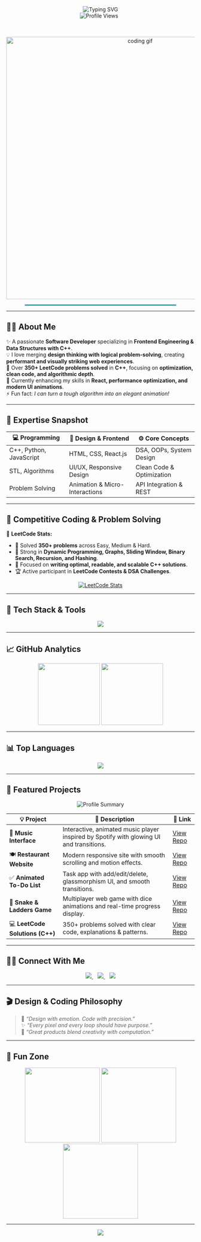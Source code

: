 <!-- 🌟 PROFILE HEADER -->
<div align="center">

  <!-- Animated Typing Title -->
  <img src="https://readme-typing-svg.herokuapp.com?font=Fira+Code&weight=700&size=32&pause=1000&color=00E5FF&center=true&vCenter=true&width=900&lines=👋+Hey%2C+I'm+Dega+Sumanth;💻+Full-Stack+Developer+%26+Problem+Solver;🎯+Frontend+Engineer+🚀" alt="Typing SVG" />

  <!-- Profile Badges -->
  <br/>
  <img src="https://komarev.com/ghpvc/?username=suman319dega&label=PROFILE+VIEWS&color=00E5FF&style=for-the-badge" alt="Profile Views" />
  &nbsp;
 

  <!-- Decorative Banner -->
  <br/><br/>
  <img src="https://cdn.dribbble.com/users/1162077/screenshots/3848914/programmer.gif" width="700" alt="coding gif" />

  <!-- Divider -->
  <hr style="width:80%; border: 1px solid #00E5FF; border-radius: 5px;" />

</div>

---

## 👨‍💻 About Me  
✨ A passionate **Software Developer** specializing in **Frontend Engineering & Data Structures with C++**.  
💡 I love merging **design thinking with logical problem-solving**, creating **performant and visually striking web experiences**.  
🧠 Over **350+ LeetCode problems solved** in **C++**, focusing on **optimization, clean code, and algorithmic depth**.  
🎯 Currently enhancing my skills in **React, performance optimization, and modern UI animations**.  
⚡ Fun fact: *I can turn a tough algorithm into an elegant animation!*  

---

## 🧩 Expertise Snapshot
<div align="center">

| 💻 Programming | 🎨 Design & Frontend | ⚙️ Core Concepts |
|----------------|----------------------|------------------|
| C++, Python, JavaScript | HTML, CSS, React.js | DSA, OOPs, System Design |
| STL, Algorithms | UI/UX, Responsive Design | Clean Code & Optimization |
| Problem Solving | Animation & Micro-Interactions | API Integration & REST |

</div>

---

## 🧠 Competitive Coding & Problem Solving  

🚀 **LeetCode Stats:**  
- 🧩 Solved **350+ problems** across Easy, Medium & Hard.  
- 💪 Strong in **Dynamic Programming, Graphs, Sliding Window, Binary Search, Recursion, and Hashing**.  
- 🧠 Focused on **writing optimal, readable, and scalable C++ solutions**.  
- 🏆 Active participant in **LeetCode Contests & DSA Challenges**.

<div align="center">
  <a href="https://leetcode.com/u/degasumanth/">
    <img src="https://leetcard.jacoblin.cool/degasumanth?theme=dark&font=Fira%20Code&ext=heatmap" alt="LeetCode Stats" />
  </a>
</div>

---

## 🧰 Tech Stack & Tools
<p align="center">
  <img src="https://skillicons.dev/icons?i=cpp,python,html,css,js,react,git,github,vscode,figma" />
</p>

---

## 📈 GitHub Analytics
<div align="center">
  <img src="https://github-readme-stats.vercel.app/api?username=suman319dega&show_icons=true&theme=radical&hide_border=true&border_radius=15&count_private=true" height="165px"/>
  <img src="https://github-readme-streak-stats.herokuapp.com?user=suman319dega&theme=radical&hide_border=true&border_radius=15" height="165px"/>
</div>

---

## 📊 Top Languages
<p align="center">
  <img src="https://github-readme-stats.vercel.app/api/top-langs/?username=suman319dega&layout=compact&theme=radical&hide_border=true&border_radius=15" />
</p>

---

## 🚀 Featured Projects  
<div align="center">
  <img src="https://github-profile-summary-cards.vercel.app/api/cards/profile-details?username=suman319dega&theme=radical" alt="Profile Summary"/>
</div>

| 💡 Project | 🧾 Description | 🔗 Link |
|-------------|----------------|----------|
| 🎵 **Music Interface** | Interactive, animated music player inspired by Spotify with glowing UI and transitions. | [View Repo](https://github.com/suman319dega/Music_interface) |
| 🍽️ **Restaurant Website** | Modern responsive site with smooth scrolling and motion effects. | [View Repo](https://github.com/suman319dega/Resturant-_Website) |
| ✅ **Animated To-Do List** | Task app with add/edit/delete, glassmorphism UI, and smooth transitions. | [View Repo](https://github.com/suman319dega/My_TO_DO_LIST) |
| 🐍 **Snake & Ladders Game** | Multiplayer web game with dice animations and real-time progress display. | [View Repo](https://github.com/suman319dega/GAME_APPLICATION) |
| 💻 **LeetCode Solutions (C++)** | 350+ problems solved with clear code, explanations & patterns. | [View Repo](https://github.com/suman319dega/Leetcode) |

---

## 🧑‍💼 Connect With Me
<p align="center">
  <a href="https://www.linkedin.com/in/sumanth-dega-41a898291" target="_blank">
    <img src="https://img.shields.io/badge/LinkedIn-0A66C2?style=for-the-badge&logo=linkedin&logoColor=white"/>
  </a>
  &nbsp;&nbsp;
  <a href="https://leetcode.com/u/degasumanth/" target="_blank">
    <img src="https://img.shields.io/badge/LeetCode-F89F1B?style=for-the-badge&logo=leetcode&logoColor=white"/>
  </a>
  &nbsp;&nbsp;
  <a href="https://github.com/suman319dega" target="_blank">
    <img src="https://img.shields.io/badge/GitHub-100000?style=for-the-badge&logo=github&logoColor=white"/>
  </a>
</p>

---

## 🎬 Design & Coding Philosophy  
> 💬 *“Design with emotion. Code with precision.”*  
> ✨ *“Every pixel and every loop should have purpose.”*  
> 🚀 *“Great products blend creativity with computation.”*  

---

## 🎉 Fun Zone  
<p align="center">
  <img src="https://media.giphy.com/media/26tn33aiTi1jkl6H6/giphy.gif" width="200"/>
  <img src="https://media.giphy.com/media/l41YtZOb9EUABnuqA/giphy.gif" width="200"/>
  <img src="https://media.giphy.com/media/coxQHKASG60HrHtvkt/giphy.gif" width="200"/>
</p>

---

<div align="center">
  <img src="https://readme-typing-svg.herokuapp.com?font=Poppins&size=22&duration=3000&pause=1000&color=00F5FF&center=true&vCenter=true&width=700&lines=Thanks+for+stopping+by!+💙;Let's+build+something+amazing+together!+🚀" />
</div>
